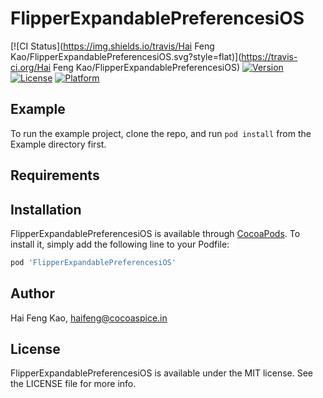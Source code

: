# FlipperExpandablePreferencesiOS

[![CI Status](https://img.shields.io/travis/Hai Feng Kao/FlipperExpandablePreferencesiOS.svg?style=flat)](https://travis-ci.org/Hai Feng Kao/FlipperExpandablePreferencesiOS)
[![Version](https://img.shields.io/cocoapods/v/FlipperExpandablePreferencesiOS.svg?style=flat)](https://cocoapods.org/pods/FlipperExpandablePreferencesiOS)
[![License](https://img.shields.io/cocoapods/l/FlipperExpandablePreferencesiOS.svg?style=flat)](https://cocoapods.org/pods/FlipperExpandablePreferencesiOS)
[![Platform](https://img.shields.io/cocoapods/p/FlipperExpandablePreferencesiOS.svg?style=flat)](https://cocoapods.org/pods/FlipperExpandablePreferencesiOS)

## Example

To run the example project, clone the repo, and run `pod install` from the Example directory first.

## Requirements

## Installation

FlipperExpandablePreferencesiOS is available through [CocoaPods](https://cocoapods.org). To install
it, simply add the following line to your Podfile:

```ruby
pod 'FlipperExpandablePreferencesiOS'
```

## Author

Hai Feng Kao, haifeng@cocoaspice.in

## License

FlipperExpandablePreferencesiOS is available under the MIT license. See the LICENSE file for more info.
